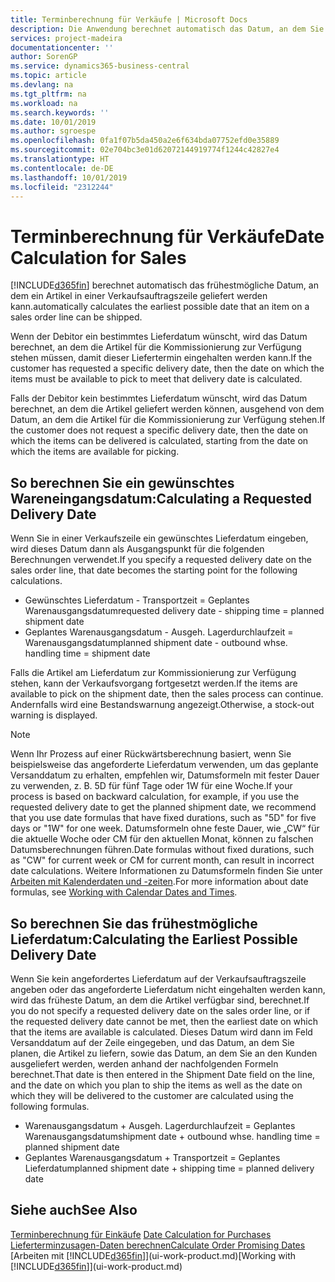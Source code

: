 ```yaml
---
title: Terminberechnung für Verkäufe | Microsoft Docs
description: Die Anwendung berechnet automatisch das Datum, an dem Sie einen Artikel bestellen müssen, damit er zu einem bestimmten Datum im Lagerbestand vorhanden ist. Dies ist das Datum, an dem Sie erwarten können, dass Artikel, die an einem bestimmten Datum bestellt wurden, zur Kommissionierung verfügbar sind.
services: project-madeira
documentationcenter: ''
author: SorenGP
ms.service: dynamics365-business-central
ms.topic: article
ms.devlang: na
ms.tgt_pltfrm: na
ms.workload: na
ms.search.keywords: ''
ms.date: 10/01/2019
ms.author: sgroespe
ms.openlocfilehash: 0fa1f07b5da450a2e6f634bda07752efd0e35889
ms.sourcegitcommit: 02e704bc3e01d62072144919774f1244c42827e4
ms.translationtype: HT
ms.contentlocale: de-DE
ms.lasthandoff: 10/01/2019
ms.locfileid: "2312244"
---
```

# <a name="date-calculation-for-sales"></a><span data-ttu-id="7e8cc-104">Terminberechnung für Verkäufe</span><span class="sxs-lookup"><span data-stu-id="7e8cc-104">Date Calculation for Sales</span></span>
[!INCLUDE[d365fin](includes/d365fin_md.md)] <span data-ttu-id="7e8cc-105">berechnet automatisch das frühestmögliche Datum, an dem ein Artikel in einer Verkaufsauftragszeile geliefert werden kann.</span><span class="sxs-lookup"><span data-stu-id="7e8cc-105">automatically calculates the earliest possible date that an item on a sales order line can be shipped.</span></span>

<span data-ttu-id="7e8cc-106">Wenn der Debitor ein bestimmtes Lieferdatum wünscht, wird das Datum berechnet, an dem die Artikel für die Kommissionierung zur Verfügung stehen müssen, damit dieser Liefertermin eingehalten werden kann.</span><span class="sxs-lookup"><span data-stu-id="7e8cc-106">If the customer has requested a specific delivery date, then the date on which the items must be available to pick to meet that delivery date is calculated.</span></span>

<span data-ttu-id="7e8cc-107">Falls der Debitor kein bestimmtes Lieferdatum wünscht, wird das Datum berechnet, an dem die Artikel geliefert werden können, ausgehend von dem Datum, an dem die Artikel für die Kommissionierung zur Verfügung stehen.</span><span class="sxs-lookup"><span data-stu-id="7e8cc-107">If the customer does not request a specific delivery date, then the date on which the items can be delivered is calculated, starting from the date on which the items are available for picking.</span></span>

## <a name="calculating-a-requested-delivery-date"></a><span data-ttu-id="7e8cc-108">So berechnen Sie ein gewünschtes Wareneingangsdatum:</span><span class="sxs-lookup"><span data-stu-id="7e8cc-108">Calculating a Requested Delivery Date</span></span>
<span data-ttu-id="7e8cc-109">Wenn Sie in einer Verkaufszeile ein gewünschtes Lieferdatum eingeben, wird dieses Datum dann als Ausgangspunkt für die folgenden Berechnungen verwendet.</span><span class="sxs-lookup"><span data-stu-id="7e8cc-109">If you specify a requested delivery date on the sales order line, that date becomes the starting point for the following calculations.</span></span>

- <span data-ttu-id="7e8cc-110">Gewünschtes Lieferdatum - Transportzeit = Geplantes Warenausgangsdatum</span><span class="sxs-lookup"><span data-stu-id="7e8cc-110">requested delivery date - shipping time = planned shipment date</span></span>
- <span data-ttu-id="7e8cc-111">Geplantes Warenausgangsdatum - Ausgeh. Lagerdurchlaufzeit = Warenausgangsdatum</span><span class="sxs-lookup"><span data-stu-id="7e8cc-111">planned shipment date - outbound whse. handling time = shipment date</span></span>

<span data-ttu-id="7e8cc-112">Falls die Artikel am Lieferdatum zur Kommissionierung zur Verfügung stehen, kann der Verkaufsvorgang fortgesetzt werden.</span><span class="sxs-lookup"><span data-stu-id="7e8cc-112">If the items are available to pick on the shipment date, then the sales process can continue.</span></span> <span data-ttu-id="7e8cc-113">Andernfalls wird eine Bestandswarnung angezeigt.</span><span class="sxs-lookup"><span data-stu-id="7e8cc-113">Otherwise, a stock-out warning is displayed.</span></span>

> [!Note]
> <span data-ttu-id="7e8cc-114">Wenn Ihr Prozess auf einer Rückwärtsberechnung basiert, wenn Sie beispielsweise das angeforderte Lieferdatum verwenden, um das geplante Versanddatum zu erhalten, empfehlen wir, Datumsformeln mit fester Dauer zu verwenden, z. B. 5D für fünf Tage oder 1W für eine Woche.</span><span class="sxs-lookup"><span data-stu-id="7e8cc-114">If your process is based on backward calculation, for example, if you use the requested delivery date to get the planned shipment date, we recommend that you use date formulas that have fixed durations, such as "5D" for five days or "1W" for one week.</span></span> <span data-ttu-id="7e8cc-115">Datumsformeln ohne feste Dauer, wie „CW“ für die aktuelle Woche oder CM für den aktuellen Monat, können zu falschen Datumsberechnungen führen.</span><span class="sxs-lookup"><span data-stu-id="7e8cc-115">Date formulas without fixed durations, such as "CW" for current week or CM for current month, can result in incorrect date calculations.</span></span> <span data-ttu-id="7e8cc-116">Weitere Informationen zu Datumsformeln finden Sie unter [Arbeiten mit Kalenderdaten und -zeiten](ui-enter-date-ranges.md).</span><span class="sxs-lookup"><span data-stu-id="7e8cc-116">For more information about date formulas, see [Working with Calendar Dates and Times](ui-enter-date-ranges.md).</span></span>

## <a name="calculating-the-earliest-possible-delivery-date"></a><span data-ttu-id="7e8cc-117">So berechnen Sie das frühestmögliche Lieferdatum:</span><span class="sxs-lookup"><span data-stu-id="7e8cc-117">Calculating the Earliest Possible Delivery Date</span></span>
<span data-ttu-id="7e8cc-118">Wenn Sie kein angefordertes Lieferdatum auf der Verkaufsauftragszeile angeben oder das angeforderte Lieferdatum nicht eingehalten werden kann, wird das früheste Datum, an dem die Artikel verfügbar sind, berechnet.</span><span class="sxs-lookup"><span data-stu-id="7e8cc-118">If you do not specify a requested delivery date on the sales order line, or if the requested delivery date cannot be met, then the earliest date on which that the items are available is calculated.</span></span> <span data-ttu-id="7e8cc-119">Dieses Datum wird dann im Feld Versanddatum auf der Zeile eingegeben, und das Datum, an dem Sie planen, die Artikel zu liefern, sowie das Datum, an dem Sie an den Kunden ausgeliefert werden, werden anhand der nachfolgenden Formeln berechnet.</span><span class="sxs-lookup"><span data-stu-id="7e8cc-119">That date is then entered in the Shipment Date field on the line, and the date on which you plan to ship the items as well as the date on which they will be delivered to the customer are calculated using the following formulas.</span></span>

- <span data-ttu-id="7e8cc-120">Warenausgangsdatum + Ausgeh. Lagerdurchlaufzeit = Geplantes Warenausgangsdatum</span><span class="sxs-lookup"><span data-stu-id="7e8cc-120">shipment date + outbound whse. handling time = planned shipment date</span></span>
- <span data-ttu-id="7e8cc-121">Geplantes Warenausgangsdatum + Transportzeit = Geplantes Lieferdatum</span><span class="sxs-lookup"><span data-stu-id="7e8cc-121">planned shipment date + shipping time = planned delivery date</span></span>


## <a name="see-also"></a><span data-ttu-id="7e8cc-122">Siehe auch</span><span class="sxs-lookup"><span data-stu-id="7e8cc-122">See Also</span></span>  
 <span data-ttu-id="7e8cc-123">[Terminberechnung für Einkäufe](purchasing-date-calculation-for-purchases.md) </span><span class="sxs-lookup"><span data-stu-id="7e8cc-123">[Date Calculation for Purchases](purchasing-date-calculation-for-purchases.md) </span></span>  
 [<span data-ttu-id="7e8cc-124">Lieferterminzusagen-Daten berechnen</span><span class="sxs-lookup"><span data-stu-id="7e8cc-124">Calculate Order Promising Dates</span></span>](sales-how-to-calculate-order-promising-dates.md)  
 <span data-ttu-id="7e8cc-125">[Arbeiten mit [!INCLUDE[d365fin](includes/d365fin_md.md)]](ui-work-product.md)</span><span class="sxs-lookup"><span data-stu-id="7e8cc-125">[Working with [!INCLUDE[d365fin](includes/d365fin_md.md)]](ui-work-product.md)</span></span>

